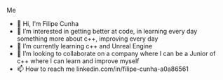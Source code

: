 Me

- 👋 Hi, I’m Filipe Cunha
- 👀 I’m interested in getting better at code, in learning every day something more about c++, improving every day
- 🌱 I’m currently learning c++ and Unreal Engine
- 💞️ I’m looking to collaborate on a company where I can be a Junior of c++ where I can learn and improve myself
- 📫 How to reach me linkedin.com/in/filipe-cunha-a0a86561


<!---

I always dreamed of how to build my "world" and my "characters" but never thought that reachable to build that at least for me, some time ago I started to question myself why?
And after that start to build my "world" and my "characters", I want to improve every day because I want to give life to my world I want to be one of my characters.

After two years of experience as a PL/SQL developer and supporter for
Accenture, I came to Scotland to improve my English skills. I worked in a
hotel and after that, I decided to embark on a new IT experience working as a
Service Desk Consultant.
Recently, I have gained an interest in gaming development and C++
programming, and I am increasing my knowledge in these areas.

EpiAcc/EpiAcc is a ✨ special ✨ repository because its `README.md` (this file) appears on your GitHub profile.
You can click the Preview link to take a look at your changes.
--->
